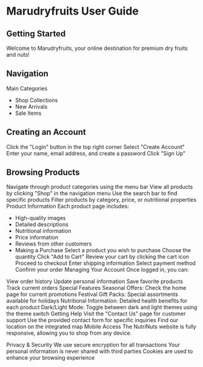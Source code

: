 # Marudryfruits User Guide
 ## Getting Started
 Welcome to Marudryfruits, your online destination for premium dry fruits and nuts!
 
 ## Navigation
 Main Categories
 * Shop Collections
 * New Arrivals
 * Sale Items
 
 ## Creating an Account
 Click the "Login" button in the top right corner
 Select "Create Account"
 Enter your name, email address, and create a password
 Click "Sign Up"
 
 
 ## Browsing Products
 Navigate through product categories using the menu bar
 View all products by clicking "Shop" in the navigation menu
 Use the search bar to find specific products
 Filter products by category, price, or nutritional properties
 Product Information
 Each product page includes:
 
 * High-quality images
 * Detailed descriptions
 * Nutritional information
 * Price information
 * Reviews from other customers
 * Making a Purchase
 Select a product you wish to purchase
 Choose the quantity
 Click "Add to Cart"
 Review your cart by clicking the cart icon
 Proceed to checkout
 Enter shipping information
 Select payment method
 Confirm your order
 Managing Your Account
 Once logged in, you can:
 
 View order history
 Update personal information
 Save favorite products
 Track current orders
 Special Features
 Seasonal Offers: Check the home page for current promotions
 Festival Gift Packs: Special assortments available for holidays
 Nutritional Information: Detailed health benefits for each product
 Dark/Light Mode: Toggle between dark and light themes using the theme switch
 Getting Help
 Visit the "Contact Us" page for customer support
 Use the provided contact form for specific inquiries
 Find our location on the integrated map
 Mobile Access
 The NutriNuts website is fully responsive, allowing you to shop from any device.
 
 Privacy & Security
 We use secure encryption for all transactions
 Your personal information is never shared with third parties
 Cookies are used to enhance your browsing experience
